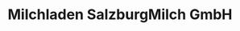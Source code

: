 ---
title: "Milchladen SalzburgMilch GmbH"
url: /salzburg/milchladen-salzburgmilch-gmbh/
shop: Supermarkt
---